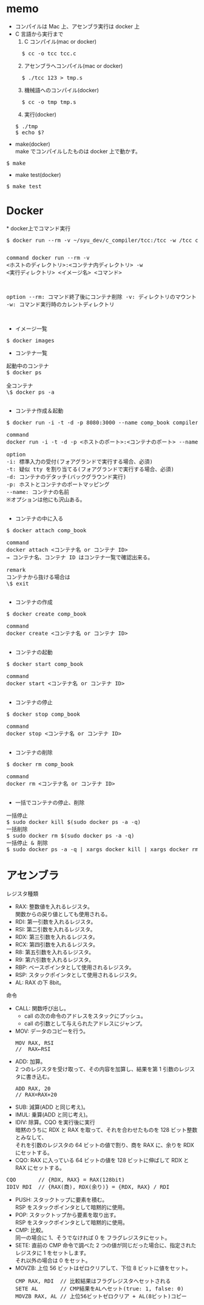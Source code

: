<h1>memo</h1>

- コンパイルは Mac 上、アセンブラ実行は docker 上
- C 言語から実行まで<br>
  1. C コンパイル(mac or docker)
  <pre>  $ cc -o tcc tcc.c</pre>
  2. アセンブラへコンパイル(mac or docker)
  <pre>  $ ./tcc 123 > tmp.s</pre>
  3. 機械語へのコンパイル(docker)
  <pre>  $ cc -o tmp tmp.s</pre>
  4. 実行(docker)
  <pre>
  $ ./tmp
  $ echo $?</pre>
- make(docker)<br>
make でコンパイルしたものは docker 上で動かす。
<pre>$ make</pre>
- make test(docker)
<pre>$ make test</pre>

<h1>Docker</h1>
* docker上でコマンド実行
<pre>
$ docker run --rm -v ~/syu_dev/c_compiler/tcc:/tcc -w /tcc compilerbook cc -o tmp tmp.s

command
docker run --rm -v <ホストのディレクトリ>:<コンテナ内ディレクトリ> -w <実行ディレクトリ> <イメージ名> <コマンド>

option
--rm: コマンド終了後にコンテナ削除
-v: ディレクトリのマウント
-w: コマンド実行時のカレントディレクトリ

</pre>

- イメージ一覧
<pre>
$ docker images
</pre>

- コンテナ一覧
<pre>
起動中のコンテナ
$ docker ps

全コンテナ
\$ docker ps -a

</pre>

- コンテナ作成＆起動
<pre>
$ docker run -i -t -d -p 8080:3000 --name comp_book compilerbook

command
docker run -i -t -d -p <ホストのポート>:<コンテナのポート> --name <コンテナ名> <イメージ名>

option
-i: 標準入力の受付(フォアグランドで実行する場合、必須)
-t: 疑似 tty を割り当てる(フォアグランドで実行する場合、必須)
-d: コンテナのデタッチ(バックグラウンド実行)
-p: ホストとコンテナのポートマッピング
--name: コンテナの名前
※オプションは他にも沢山ある。

</pre>

- コンテナの中に入る
<pre>
$ docker attach comp_book

command
docker attach <コンテナ名 or コンテナ ID>
→ コンテナ名、コンテナ ID はコンテナ一覧で確認出来る。

remark
コンテナから抜ける場合は
\$ exit

</pre>

- コンテナの作成
<pre>
$ docker create comp_book

command
docker create <コンテナ名 or コンテナ ID>

</pre>

- コンテナの起動
<pre>
$ docker start comp_book

command
docker start <コンテナ名 or コンテナ ID>

</pre>

- コンテナの停止
<pre>
$ docker stop comp_book

command
docker stop <コンテナ名 or コンテナ ID>

</pre>

- コンテナの削除
<pre>
$ docker rm comp_book

command
docker rm <コンテナ名 or コンテナ ID>

</pre>

- 一括でコンテナの停止、削除
<pre>
一括停止
$ sudo docker kill $(sudo docker ps -a -q)
一括削除
$ sudo docker rm $(sudo docker ps -a -q)
一括停止 & 削除
$ sudo docker ps -a -q | xargs docker kill | xargs docker rm
</pre>

<h1>アセンブラ</h1>

レジスタ種類

- RAX: 整数値を入れるレジスタ。<br>
  関数からの戻り値としても使用される。
- RDI: 第一引数を入れるレジスタ。
- RSI: 第二引数を入れるレジスタ。
- RDX: 第三引数を入れるレジスタ。
- RCX: 第四引数を入れるレジスタ。
- R8: 第五引数を入れるレジスタ。
- R9: 第六引数を入れるレジスタ。
- RBP: ベースポインタとして使用されるレジスタ。
- RSP: スタックポインタとして使用されるレジスタ。
- AL: RAX の下 8bit。

命令

- CALL: 関数呼び出し。
  - call の次の命令のアドレスをスタックにプッシュ。
  - call の引数として与えられたアドレスにジャンプ。
- MOV: データのコピーを行う。<br>
  <pre>
  MOV RAX, RSI
  //  RAX←RSI
  </pre>
- ADD: 加算。<br>
  2 つのレジスタを受け取って、その内容を加算し、結果を第 1 引数のレジスタに書き込む。
  <pre>
  ADD RAX, 20
  // RAX=RAX+20
  </pre>
- SUB: 減算(ADD と同じ考え)。
- IMUL: 乗算(ADD と同じ考え)。
- IDIV: 除算。CQO を実行後に実行<br>
  暗黙のうちに RDX と RAX を取って、それを合わせたものを 128 ビット整数とみなして、<br>
  それを引数のレジスタの 64 ビットの値で割り、商を RAX に、余りを RDX にセットする。
- CQO: RAX に入っている 64 ビットの値を 128 ビットに伸ばして RDX と RAX にセットする。
<pre>
CQO       // {RDX, RAX} = RAX(128bit)
IDIV RDI  // {RAX(商), RDX(余り)} = {RDX, RAX} / RDI
</pre>
- PUSH: スタックトップに要素を積む。<br>
  RSP をスタックポインタとして暗黙的に使用。
- POP: スタックトップから要素を取り出す。<br>
  RSP をスタックポインタとして暗黙的に使用。
- CMP: 比較。<br>
  同一の場合に 1、そうでなければ 0 を フラグレジスタにセット。
- SETE: 直前の CMP 命令で調べた 2 つの値が同じだった場合に、指定されたレジスタに 1 をセットします。<br>
  それ以外の場合は 0 をセット。
- MOVZB: 上位 56 ビットはゼロクリアして、下位 8 ビットに値をセット。
  <pre>
  CMP RAX, RDI  // 比較結果はフラグレジスタへセットされる
  SETE AL       // CMP結果をALへセット(true: 1, false: 0)
  MOVZB RAX, AL // 上位56ビットゼロクリア + AL(8ビット)コピー
  </pre>
